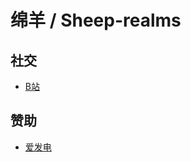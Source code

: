 # 绵羊 / Sheep-realms

## 社交
- [B站](https://space.bilibili.com/43881503)

## 赞助
- [爱发电](https://afdian.net/@sheep_realms)
